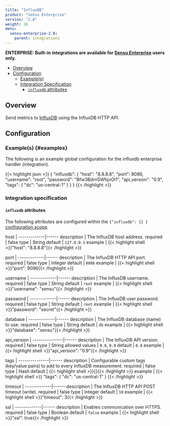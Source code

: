 ```yaml
---
title: "InfluxDB"
product: "Sensu Enterprise"
version: "2.8"
weight: 16
menu:
  sensu-enterprise-2.8:
    parent: integrations
---
```

**ENTERPRISE: Built-in integrations are available for [Sensu Enterprise][1]
users only.**

- [Overview](#overview)
- [Configuration](#configuration)
  - [Example(s)](#examples)
  - [Integration Specification](#integration-specification)
    - [`influxdb` attributes](#influxdb-attributes)

## Overview

Send metrics to [InfluxDB][2] using the InfluxDB HTTP API.

## Configuration

### Example(s) {#examples}

The following is an example global configuration for the influxdb enterprise
handler (integration).

{{< highlight json >}}
{
  "influxdb": {
    "host": "8.8.8.8",
    "port": 8086,
    "username": "root",
    "password": "Bfw3Bdrn5WfqvOl1",
    "api_version": "0.9",
    "tags": {
      "dc": "us-central-1"
    }
  }
}
{{< /highlight >}}

### Integration specification

#### `influxdb` attributes

The following attributes are configured within the `{"influxdb": {} }`
[configuration scope][3].

host         | 
-------------|------
description  | The InfluxDB host address.
required     | false
type         | String
default      | `127.0.0.1`
example      | {{< highlight shell >}}"host": "8.8.8.8"{{< /highlight >}}

port         | 
-------------|------
description  | The InfluxDB HTTP API port.
required     | false
type         | Integer
default      | `8086`
example      | {{< highlight shell >}}"port": 9096{{< /highlight >}}

username     | 
-------------|------
description  | The InfluxDB username.
required     | false
type         | String
default      | `root`
example      | {{< highlight shell >}}"username": "sensu"{{< /highlight >}}

password     | 
-------------|------
description  | The InfluxDB user password.
required     | false
type         | String
default      | `root`
example      | {{< highlight shell >}}"password": "secret"{{< /highlight >}}

database     | 
-------------|------
description  | The InfluxDB database (name) to use.
required     | false
type         | String
default      | `db`
example      | {{< highlight shell >}}"database": "sensu"{{< /highlight >}}

api_version    | 
---------------|------
description    | The InfluxDB API version.
required       | false
type           | String
allowed values | `0.8`, `0.9`
default        | `0.8`
example        | {{< highlight shell >}}"api_version": "0.9"{{< /highlight >}}

tags           | 
---------------|------
description    | Configurable custom tags (key/value pairs) to add to every InfluxDB measurement.
required       | false
type           | Hash
default        | {{< highlight shell >}}{}{{< /highlight >}}
example        | {{< highlight shell >}}
"tags": {
  "dc": "us-central-1"
}
{{< /highlight >}}


timeout      | 
-------------|------
description  | The InfluxDB HTTP API POST timeout (write).
required     | false
type         | Integer
default      | `10`
example      | {{< highlight shell >}}"timeout": 3{{< /highlight >}}

ssl          | 
-------------|------
description  | Enables communication over HTTPS.
required     | false
type         | Boolean
default      | `false`
example      | {{< highlight shell >}}"ssl": true{{< /highlight >}}


[1]:  /sensu-enterprise
[2]:  https://influxdata.com?ref=sensu-enterprise
[3]:  /sensu-core/1.2/reference/configuration#configuration-scopes
